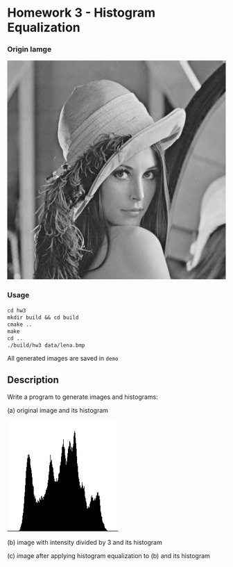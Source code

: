 # Homework 3 - Histogram Equalization
### Origin Iamge
![Origin Iamge](data/lena.bmp)

### Usage
```
cd hw3
mkdir build && cd build
cmake ..
make
cd ..
./build/hw3 data/lena.bmp
```
All generated images are saved in `demo`

## Description
Write a program to generate images and histograms:

(a) original image and its histogram

![histogram](demo/histogram.png)

(b) image with intensity divided by 3 and its histogram

(c) image after applying histogram equalization to (b) and its histogram